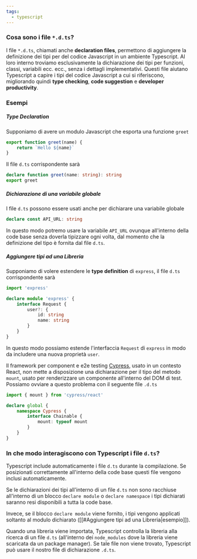 ```yaml
---
tags:
  - typescript
---
```

### Cosa sono i file `*.d.ts`?

I file `*.d.ts`, chiamati anche **declaration files**, permettono di aggiungere la definizione dei tipi per del codice Javascript in un ambiente Typescript. Al loro interno troviamo esclusivamente la dichiarazione dei tipi per funzioni, classi, variabili ecc. ecc., senza i dettagli implementativi. Questi file aiutano Typescript a capire i tipi del codice Javascript a cui si riferiscono, migliorando quindi **type checking**, **code suggestion** e **developer productivity**.

### Esempi

##### Type Declaration

Supponiamo di avere un modulo Javascript che esporta una funzione `greet`

```js
export function greet(name) {
	return `Hello ${name}`
}
```

Il file `d.ts` corrispondente sarà

```ts
declare function greet(name: string): string
export greet
```

##### Dichiarazione di una variabile globale

I file `d.ts` possono essere usati anche per dichiarare una variabile globale

```ts
declare const API_URL: string
```

In questo modo potremo usare la variabile `API_URL` ovunque all'interno della code base senza doverla tipizzare ogni volta, dal momento che la definizione del tipo è fornita dal file `d.ts`.

##### Aggiungere tipi ad una Libreria

Supponiamo di volere estendere le **type definition** di `express`, il file `d.ts` corrispondente sarà

```ts
import 'express'

declare module 'express' {
	interface Request {
		user?: {
			id: string
			name: string
		}
	}
}
```

In questo modo possiamo estende l'interfaccia `Request` di `express` in modo da includere una nuova proprietà `user`.

Il framework per component e e2e testing [Cypress](https://www.cypress.io/), usato in un contesto React, non mette a disposizione una dichiarazione per il tipo del metodo `mount`, usato per renderizzare un componente all'interno del DOM di test. Possiamo ovviare a questo problema con il seguente file `.d.ts` 

```ts
import { mount } from 'cypress/react'

declare global {
	namespace Cypress {
		interface Chainable {
			mount: typeof mount
		}
	}
}
```

### In che modo interagiscono con Typescript i file `d.ts`?

Typescript include automaticamente i file `d.ts` durante la compilazione. Se posizionati correttamente all'interno della code base questi file vengono inclusi automaticamente.

Se le dichiarazioni dei tipi all'interno di un file `d.ts` non sono racchiuse all'interno di un blocco `declare module` o `declare namespace` i tipi dichiarati saranno resi disponibili a tutta la code base.

Invece, se il blocco `declare module` viene fornito, i tipi vengono applicati soltanto al modulo dichiarato ([[#Aggiungere tipi ad una Libreria|esempio]]).

Quando una libreria viene importata, Typescript controlla la libreria alla ricerca di un file `d.ts` (all'interno dei `node_modules` dove la libreria viene scaricata da un package manager). Se tale file non viene trovato, Typescript può usare il nostro file di dichiarazione `.d.ts`.